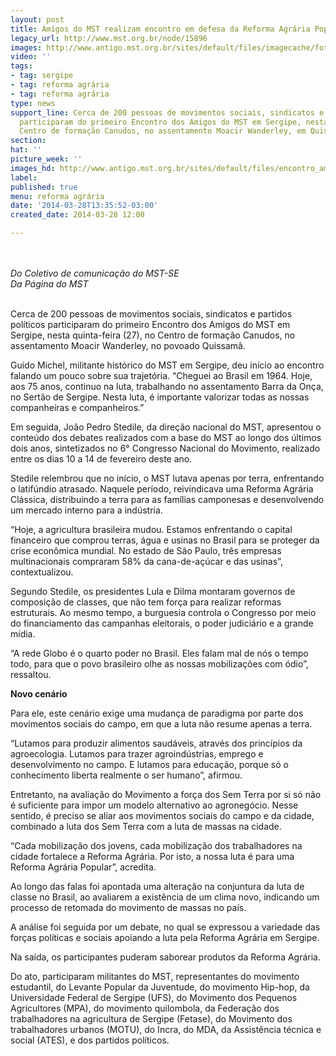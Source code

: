 ```yaml
---
layout: post
title: Amigos do MST realizam encontro em defesa da Reforma Agrária Popular
legacy_url: http://www.mst.org.br/node/15896
images: http://www.antigo.mst.org.br/sites/default/files/imagecache/foto_destaque/encontro_amigos_SE.jpg
video: ''
tags:
- tag: sergipe
- tag: reforma agrária
- tag: reforma agrária
type: news
support_line: Cerca de 200 pessoas de movimentos sociais, sindicatos e partidos políticos
  participaram do primeiro Encontro dos Amigos do MST em Sergipe, nesta quinta, no
  Centro de formação Canudos, no assentamento Moacir Wanderley, em Quissamã.
section: 
hat: ''
picture_week: ''
images_hd: http://www.antigo.mst.org.br/sites/default/files/encontro_amigos_SE.jpg
label: 
published: true
menu: reforma agrária
date: '2014-03-28T13:35:52-03:00'
created_date: 2014-03-28 12:00

---
```

<p><em><img style="margin: 10px;" src="http://www.antigo.mst.org.br/sites/default/files/encontro_amigos_SE_1.jpg" alt=""><br></em></p><p><em>Do Coletivo de comunicação do MST-SE<br>Da Página do MST<br><br></em></p><p>Cerca de 200 pessoas de movimentos sociais, sindicatos e partidos políticos participaram do primeiro Encontro dos Amigos do MST em Sergipe, nesta quinta-feira (27), no Centro de formação Canudos, no assentamento Moacir Wanderley, no povoado Quissamã.</p><p>Guido Michel, militante histórico do MST em Sergipe, deu início ao encontro falando um pouco sobre sua trajetória. “Cheguei ao Brasil em 1964. Hoje, aos 75 anos, continuo na luta, trabalhando no assentamento Barra da Onça, no Sertão de Sergipe. Nesta luta, é importante valorizar todas as nossas companheiras e companheiros.”</p><p>Em seguida, João Pedro Stedile, da direção nacional do MST, apresentou o conteúdo dos debates realizados com a base do MST ao longo dos últimos dois anos, sintetizados no 6° Congresso Nacional do Movimento, realizado entre os dias 10 a 14 de fevereiro deste ano.</p><p>Stedile relembrou que no início, o MST lutava apenas por terra, enfrentando o latifúndio atrasado. Naquele período, reivindicava uma Reforma Agrária Clássica, distribuindo a terra para as famílias camponesas e desenvolvendo um mercado interno para a indústria.&nbsp;</p><p>“Hoje, a agricultura brasileira mudou. Estamos enfrentando o capital financeiro que comprou terras, água e usinas no Brasil para se proteger da crise econômica mundial. No estado de São Paulo, três empresas multinacionais compraram 58% da cana-de-açúcar e das usinas”, contextualizou.</p><p>Segundo Stedile, os presidentes Lula e Dilma montaram governos de composição de classes, que não tem força para realizar reformas estruturais. Ao mesmo tempo, a burguesia controla o Congresso por meio do financiamento das campanhas eleitorais, o poder judiciário e a grande mídia.&nbsp;</p><p>“A rede Globo é o quarto poder no Brasil. Eles falam mal de nós o tempo todo, para que o povo brasileiro olhe as nossas mobilizações com ódio”, ressaltou.</p><p><strong>Novo cenário</strong></p><p>Para ele, este cenário exige uma mudança de paradigma por parte dos movimentos sociais do campo, em que a luta não resume apenas a terra.</p><p>“Lutamos para produzir alimentos saudáveis, através dos princípios da agroecologia. Lutamos para trazer agroindústrias, emprego e desenvolvimento no campo. E lutamos para educação, porque só o conhecimento liberta realmente o ser humano”, afirmou.</p><p>Entretanto, na avaliação do Movimento a força dos Sem Terra por si só não é suficiente para impor um modelo alternativo ao agronegócio. Nesse sentido, é preciso se aliar aos movimentos sociais do campo e da cidade, combinado a luta dos Sem Terra com a luta de massas na cidade.&nbsp;</p><p>“Cada mobilização dos jovens, cada mobilização dos trabalhadores na cidade fortalece a Reforma Agrária. Por isto, a nossa luta é para uma Reforma Agrária Popular”, acredita.</p><p>Ao longo das falas foi apontada uma alteração na conjuntura da luta de classe no Brasil, ao avaliarem a existência de um clima novo, indicando um processo de retomada do movimento de massas no país.</p><p>A análise foi seguida por um debate, no qual se expressou a variedade das forças políticas e sociais apoiando a luta pela Reforma Agrária em Sergipe.&nbsp;</p><p>Na saída, os participantes puderam saborear produtos da Reforma Agrária.</p><p>Do ato, participaram militantes do MST, representantes do movimento estudantil, do Levante Popular da Juventude, do movimento Hip-hop, da Universidade Federal de Sergipe (UFS), do Movimento dos Pequenos Agricultores (MPA), do movimento quilombola, da Federação dos trabalhadores na agricultura de Sergipe (Fetase), do Movimento dos trabalhadores urbanos (MOTU), do Incra, do MDA, da Assistência técnica e social (ATES), e dos partidos políticos.</p><p>&nbsp;</p><p>&nbsp;</p><div>&nbsp;</div>
